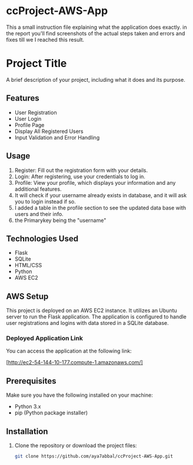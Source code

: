 # ccProject-AWS-App


This a small instruction file explaining what the application does exactly. in the report you'll find screenshots of the actual steps taken and errors and fixes till we I reached this result.

# Project Title

A brief description of your project, including what it does and its purpose.

## Features

- User Registration
- User Login
- Profile Page
- Display All Registered Users
- Input Validation and Error Handling



## Usage

1.	Register: Fill out the registration form with your details.
2.	Login: After registering, use your credentials to log in.
3.	Profile: View your profile, which displays your information and any additional features.
4. It will check if your username already exists in database, and it will ask you to login instead if so.
5. I added a table in the profile section to see the updated data base with users and their info.
6. the Primarykey being the "username"



## Technologies Used

- Flask
- SQLite
- HTML/CSS
- Python
- AWS EC2

## AWS Setup

This project is deployed on an AWS EC2 instance. It utilizes an Ubuntu server to run the Flask application. The application is configured to handle user registrations and logins with data stored in a SQLite database.

### Deployed Application Link

You can access the application at the following link:

[http://ec2-54-144-10-177.compute-1.amazonaws.com/]

## Prerequisites

Make sure you have the following installed on your machine:

- Python 3.x
- pip (Python package installer)

## Installation

1. Clone the repository or download the project files:
   ```bash
   git clone https://github.com/aya7abbal/ccProject-AWS-App.git


